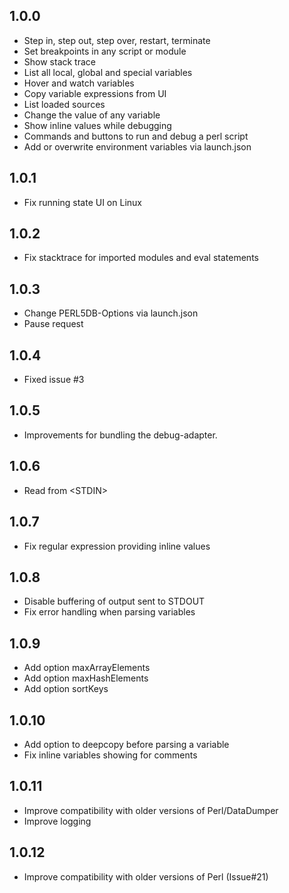 ## 1.0.0
* Step in, step out, step over, restart, terminate
* Set breakpoints in any script or module
* Show stack trace
* List all local, global and special variables
* Hover and watch variables
* Copy variable expressions from UI
* List loaded sources
* Change the value of any variable
* Show inline values while debugging
* Commands and buttons to run and debug a perl script
* Add or overwrite environment variables via launch.json
## 1.0.1
* Fix running state UI on Linux
## 1.0.2
* Fix stacktrace for imported modules and eval statements
## 1.0.3
* Change PERL5DB-Options via launch.json
* Pause request
## 1.0.4
* Fixed issue #3
## 1.0.5
* Improvements for bundling the debug-adapter.
## 1.0.6
* Read from &lt;STDIN&gt;
## 1.0.7
* Fix regular expression providing inline values
## 1.0.8
* Disable buffering of output sent to STDOUT
* Fix error handling when parsing variables
## 1.0.9
* Add option maxArrayElements
* Add option maxHashElements
* Add option sortKeys
## 1.0.10
* Add option to deepcopy before parsing a variable
* Fix inline variables showing for comments
## 1.0.11
* Improve compatibility with older versions of Perl/DataDumper
* Improve logging
## 1.0.12
* Improve compatibility with older versions of Perl (Issue#21)